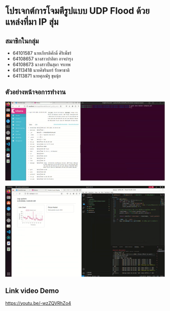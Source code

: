 # โปรเจกต์การโจมตีรูปแบบ UDP Flood ด้วยแหล่งที่มา IP สุ่ม 

## สมาชิกในกลุ่ม

- 64101587 นายเกียรติศักดิ์ ศิริเพ็ชร์
- 64108657 นางสาวปาลิตา อาจบำรุง
- 64108673 นางสาวปิ่นสุดา จรเทพ
- 64113418 นายศิขรินทร์ รักษาชาติ
- 64113871 นายศุภณัฐ ขุนนุ้ย

## ตัวอย่างหน้าจอการทำงาน

![ภาพการทำงาน 1](https://raw.githubusercontent.com/atmin009/attack_cyber-security/main/1.png)

![ภาพการทำงาน 2](https://raw.githubusercontent.com/atmin009/attack_cyber-security/main/2.png)

## Link video Demo 
https://youtu.be/-wzZQVRhZo4
